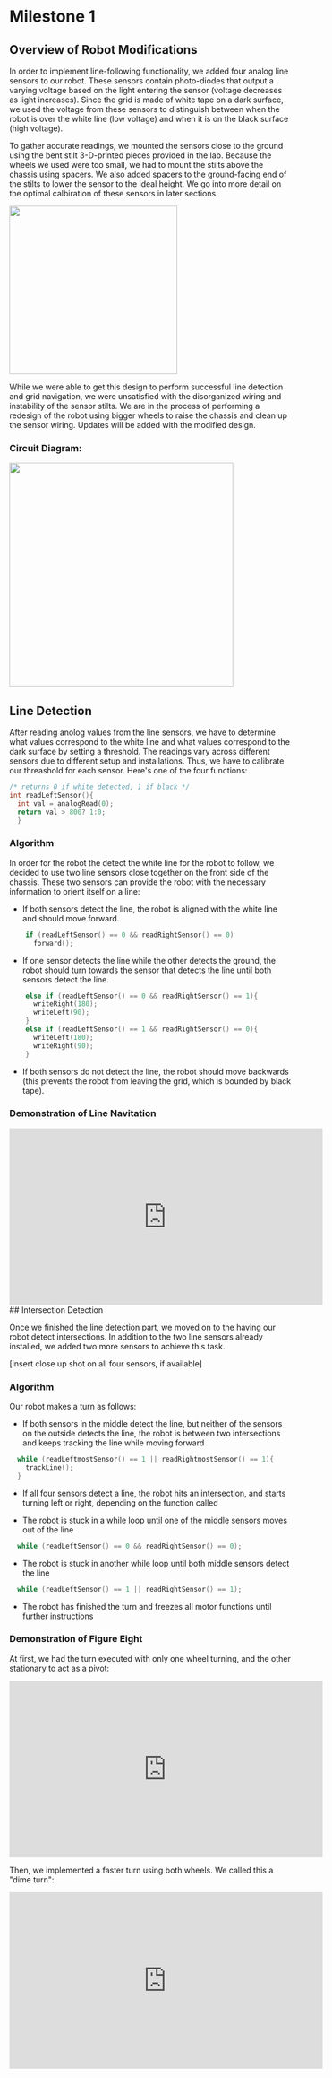 #  Milestone 1

## Overview of Robot Modifications

In order to implement line-following functionality, we added four analog line sensors to our robot. These sensors contain photo-diodes that output a varying voltage based on the light entering the sensor (voltage decreases as light increases). Since the grid is made of white tape on a dark surface, we used the voltage from these sensors to distinguish between when the robot is over the white line (low voltage) and when it is on the black surface (high voltage). 

To gather accurate readings, we mounted the sensors close to the ground using the bent stilt 3-D-printed pieces provided in the lab. Because the wheels we used were too small, we had to mount the stilts above the chassis using spacers. We also added spacers to the ground-facing end of the stilts to lower the sensor to the ideal height. We go into more detail on the optimal calbiration of these sensors in later sections. 

<img src="https://user-images.githubusercontent.com/12742304/45529003-f954a000-b7b0-11e8-8332-0f714e077335.jpeg" width="300" />

While we were able to get this design to perform successful line detection and grid navigation, we were unsatisfied with the disorganized wiring and instability of the sensor stilts. We are in the process of performing a redesign of the robot using bigger wheels to raise the chassis and clean up the sensor wiring. Updates will be added with the modified design. 

### Circuit Diagram:

<img src="https://user-images.githubusercontent.com/12742304/45528981-e2ae4900-b7b0-11e8-82cb-600af7f6c201.png" width="400" />

## Line Detection

After reading anolog values from the line sensors, we have to determine what values correspond to the white line and what values correspond to the dark surface by setting a threshold. The readings vary across different sensors due to different setup and installations. Thus, we have to calibrate our threashold for each sensor. Here's one of the four functions:

```cpp
/* returns 0 if white detected, 1 if black */
int readLeftSensor(){
  int val = analogRead(0);
  return val > 800? 1:0;
  }
```

### Algorithm

In order for the robot the detect the white line for the robot to follow, we decided to use two line sensors close together on the front side of the chassis. These two sensors can provide the robot with the necessary information to orient itself on a line:

* If both sensors detect the line, the robot is aligned with the white line and should move forward.

```cpp
    if (readLeftSensor() == 0 && readRightSensor() == 0)
      forward();
```

* If one sensor detects the line while the other detects the ground, the robot should turn towards the sensor that detects the line until both sensors detect the line.

```cpp
    else if (readLeftSensor() == 0 && readRightSensor() == 1){
      writeRight(180);
      writeLeft(90);
    }
    else if (readLeftSensor() == 1 && readRightSensor() == 0){
      writeLeft(180);
      writeRight(90);
    }
```

* If both sensors do not detect the line, the robot should move backwards (this prevents the robot from leaving the grid, which is bounded by black tape).

### Demonstration of Line Navitation
<iframe width="560" height="315" src="https://www.youtube.com/embed/uoAQjQ9QIC0" frameborder="0" allow="autoplay; encrypted-media" allowfullscreen></iframe>
## Intersection Detection

Once we finished the line detection part, we moved on to the having our robot detect intersections. In addition to the two line sensors already installed, we added two more sensors to achieve this task.

[insert close up shot on all four sensors, if available]

### Algorithm

Our robot makes a turn as follows:

* If both sensors in the middle detect the line, but neither of the sensors on the outside detects the line, the robot is between two intersections and keeps tracking the line while moving forward

```cpp
  while (readLeftmostSensor() == 1 || readRightmostSensor() == 1){
    trackLine();
  }
```

* If all four sensors detect a line, the robot hits an intersection, and starts turning left or right, depending on the function called

* The robot is stuck in a while loop until one of the middle sensors moves out of the line

```cpp
  while (readLeftSensor() == 0 && readRightSensor() == 0);
```

* The robot is stuck in another while loop until both middle sensors detect the line

```cpp
  while (readLeftSensor() == 1 || readRightSensor() == 1);
```

* The robot has finished the turn and freezes all motor functions until further instructions

### Demonstration of Figure Eight
At first, we had the turn executed with only one wheel turning, and the other stationary to act as a pivot:
<iframe width="560" height="315" src="https://www.youtube.com/embed/9SsG4Rz07zQ" frameborder="0" allow="autoplay; encrypted-media" allowfullscreen></iframe>

Then, we implemented a faster turn using both wheels. We called this a "dime turn":
<iframe width="560" height="315" src="https://www.youtube.com/embed/m2-dYcXzxF4" frameborder="0" allow="autoplay; encrypted-media" allowfullscreen></iframe>
